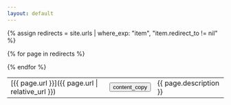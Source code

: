 ```yaml
---
layout: default
---
```


{% assign redirects = site.urls | where_exp: "item", "item.redirect_to != nil" %}

<table>

{% for page in redirects %}

  <tr class="row1">
    <td markdown="span" class="col1">
      [{{ page.url }}]({{ page.url | relative_url }})
    </td>
    <td class="col2">
      <button onclick="CopyToClipboard([{{ page.url }}]);"><span>content_copy</span></button>
    </td>
    <td markdown="span" class="col3">
      {{ page.description }}
    </td>
  </tr>

{% endfor %}
</table>

<script>function CopyToClipboard(parameter) {navigator.clipboard.writeText(parameter);}</script>
